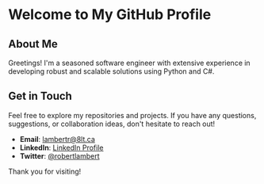 <!--
**rolambert/rolambert** is a ✨ _special_ ✨ repository because its `README.md` (this file) appears on your GitHub profile.
-->

# Welcome to My GitHub Profile

## About Me

Greetings! I'm a seasoned software engineer with extensive experience in developing robust and scalable solutions using Python and C#. 

## Get in Touch

Feel free to explore my repositories and projects. If you have any questions, suggestions, or collaboration ideas, don't hesitate to reach out!

- **Email**: lambertr@8lt.ca
- **LinkedIn**: [LinkedIn Profile](https://www.linkedin.com/in/rojl/)
- **Twitter**: [@robertlambert](https://twitter.com/robertlambert)

Thank you for visiting!


